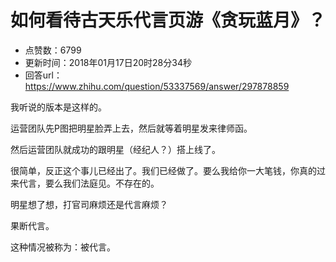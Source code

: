 # 如何看待古天乐代言页游《贪玩蓝月》？
- 点赞数：6799
- 更新时间：2018年01月17日20时28分34秒
- 回答url：https://www.zhihu.com/question/53337569/answer/297878859
<body>
 <p data-pid="3aMOi0Go">我听说的版本是这样的。</p>
 <p data-pid="ZChJ5aoh">运营团队先P图把明星脸弄上去，然后就等着明星发来律师函。</p>
 <p data-pid="ASAML0DH">然后运营团队就成功的跟明星（经纪人？）搭上线了。</p>
 <p data-pid="2SfAS4q3">很简单，反正这个事儿已经出了。我们已经做了。要么我给你一大笔钱，你真的过来代言，要么我们法庭见。不存在的。</p>
 <p data-pid="zlg81zAt">明星想了想，打官司麻烦还是代言麻烦？</p>
 <p data-pid="Vd6cyAPn">果断代言。</p>
 <p data-pid="jr12YDqN">这种情况被称为：被代言。</p>
</body>